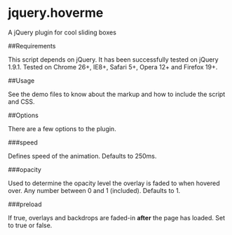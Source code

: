 jquery.hoverme
==============

A jQuery plugin for cool sliding boxes

##Requirements

This script depends on jQuery. It has been successfully tested on jQuery 1.9.1. Tested on Chrome 26+, IE8+, Safari 5+, 
Opera 12+ and Firefox 19+.

##Usage

See the demo files to know about the markup and how to include the script and CSS.

##Options

There are a few options to the plugin.

###speed

Defines speed of the animation. Defaults to 250ms.

###opacity 

Used to determine the opacity level the overlay is faded to when hovered over. Any number between 0 and 1 (included). 
Defaults to 1.

###preload 

If true, overlays and backdrops are faded-in **after** the page has loaded. Set to true or false.